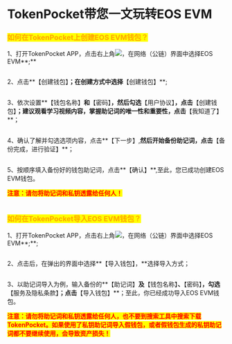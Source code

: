 # TokenPocket带您一文玩转EOS EVM

### <mark style="color:orange;">如何在TokenPocket上创建EOS EVM钱包？</mark> <a href="#create" id="create"></a>

1、打开TokenPocket APP，点击右上角![](<../../.gitbook/assets/image (5) (3).png>)，在网络（公链）界面中选择EOS EVM**;**

<figure><img src="../../.gitbook/assets/1 (1) (1) (3).png" alt=""><figcaption></figcaption></figure>

2、点击**【创建钱包】**；在创建方式中选择**【创建钱包】**;

<figure><img src="../../.gitbook/assets/2 (2) (4).png" alt=""><figcaption></figcaption></figure>

3、依次设置**【钱包名称】**和**【密码】**，然后勾选**【用户协议】**，点击**【创建钱包】**；建议观看学习视频内容，掌握助记词的唯一性和重要性，点击**【我知道了】**；

<figure><img src="../../.gitbook/assets/3 (1) (3).png" alt=""><figcaption></figcaption></figure>

4、确认了解并勾选选项内容，点击**【下一步】,**然后开始备份助记词，点击**【备份完成，进行验证】**；

<figure><img src="../../.gitbook/assets/4 (3).png" alt=""><figcaption></figcaption></figure>

5、按顺序填入备份好的钱包助记词，点击**【确认】**,至此，您已成功创建EOS EVM钱包。

<mark style="color:red;">**注意：请勿将助记词和私钥透露给任何人！**</mark>

<figure><img src="../../.gitbook/assets/5 (15).png" alt=""><figcaption></figcaption></figure>

### <mark style="color:orange;">**如何在TokenPocket导入**</mark><mark style="color:orange;">EOS EVM</mark><mark style="color:orange;">**钱包？**</mark> <a href="#import" id="import"></a>

1、打开TokenPocket APP，点击右上角![](<../../.gitbook/assets/image (5) (3).png>)，在网络（公链）界面中选择EOS EVM**;**;

<figure><img src="../../.gitbook/assets/1 (1) (1) (3).png" alt=""><figcaption></figcaption></figure>

2、点击后，在弹出的界面中选择**【导入钱包】，**选择导入方式；

<figure><img src="../../.gitbook/assets/7.png" alt=""><figcaption></figcaption></figure>

3、以助记词导入为例，输入备份的**【助记词】**及**【钱包名称】**、**【密码】**，勾选**【服务及隐私条款】**；点击**【导入钱包】**；至此，你已经成功导入EOS EVM钱包。

<mark style="color:red;">**注意：请勿将助记词和私钥透露给任何人，也不要到搜索工具中搜索下载TokenPocket。如果使用了私钥助记词导入假钱包，或者假钱包生成的私钥助记词都不要继续使用，会导致资产损失！**</mark>

<figure><img src="../../.gitbook/assets/8 (3).png" alt=""><figcaption></figcaption></figure>
